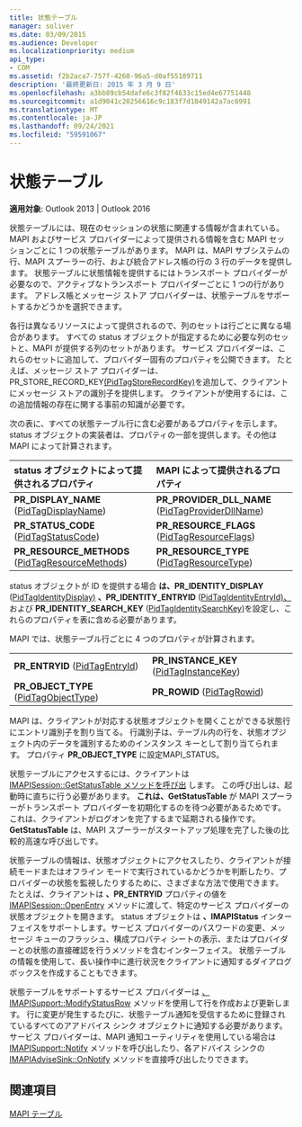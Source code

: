 ```yaml
---
title: 状態テーブル
manager: soliver
ms.date: 03/09/2015
ms.audience: Developer
ms.localizationpriority: medium
api_type:
- COM
ms.assetid: f2b2aca7-757f-4260-96a5-d0af55189711
description: '最終更新日: 2015 年 3 月 9 日'
ms.openlocfilehash: a3bb89cb54dafe6c3f82f4633c15ed4e67751448
ms.sourcegitcommit: a1d9041c20256616c9c183f7d1049142a7ac6991
ms.translationtype: MT
ms.contentlocale: ja-JP
ms.lasthandoff: 09/24/2021
ms.locfileid: "59591067"
---
```

# <a name="status-tables"></a>状態テーブル

  
  
**適用対象**: Outlook 2013 | Outlook 2016 
  
状態テーブルには、現在のセッションの状態に関連する情報が含まれている。 MAPI およびサービス プロバイダーによって提供される情報を含む MAPI セッションごとに 1 つの状態テーブルがあります。 MAPI は、MAPI サブシステムの行、MAPI スプーラーの行、および統合アドレス帳の行の 3 行のデータを提供します。 状態テーブルに状態情報を提供するにはトランスポート プロバイダーが必要なので、アクティブなトランスポート プロバイダーごとに 1 つの行があります。 アドレス帳とメッセージ ストア プロバイダーは、状態テーブルをサポートするかどうかを選択できます。 
  
各行は異なるリソースによって提供されるので、列のセットは行ごとに異なる場合があります。 すべての status オブジェクトが指定するために必要な列のセットと、MAPI が提供する列のセットがあります。 サービス プロバイダーは、これらのセットに追加して、プロバイダー固有のプロパティを公開できます。 たとえば、メッセージ ストア プロバイダーは、PR_STORE_RECORD_KEY[(PidTagStoreRecordKey)](pidtagstorerecordkey-canonical-property.md)を追加して、クライアントにメッセージ ストアの識別子を提供します。  クライアントが使用するには、この追加情報の存在に関する事前の知識が必要です。 
  
次の表に、すべての状態テーブル行に含む必要があるプロパティを示します。 status オブジェクトの実装者は、プロパティの一部を提供します。その他は MAPI によって計算されます。
  
|**status オブジェクトによって提供されるプロパティ**|**MAPI によって提供されるプロパティ**|
|:-----|:-----|
|**PR_DISPLAY_NAME** ([PidTagDisplayName](pidtagdisplayname-canonical-property.md))  <br/> |**PR_PROVIDER_DLL_NAME** ([PidTagProviderDllName](pidtagproviderdllname-canonical-property.md))  <br/> |
|**PR_STATUS_CODE** ([PidTagStatusCode](pidtagstatuscode-canonical-property.md))  <br/> |**PR_RESOURCE_FLAGS** ([PidTagResourceFlags](pidtagresourceflags-canonical-property.md))  <br/> |
|**PR_RESOURCE_METHODS** ([PidTagResourceMethods](pidtagresourcemethods-canonical-property.md))  <br/> |**PR_RESOURCE_TYPE** ([PidTagResourceType](pidtagresourcetype-canonical-property.md))  <br/> |
   
status オブジェクトが ID を提供する場合 **は、PR_IDENTITY_DISPLAY** ([PidTagIdentityDisplay)](pidtagidentitydisplay-canonical-property.md) **、PR_IDENTITY_ENTRYID** ([PidTagIdentityEntryId)、](pidtagidentityentryid-canonical-property.md)および **PR_IDENTITY_SEARCH_KEY** ([PidTagIdentitySearchKey)](pidtagidentitysearchkey-canonical-property.md)を設定し、これらのプロパティを表に含める必要があります。 
  
MAPI では、状態テーブル行ごとに 4 つのプロパティが計算されます。
  
|||
|:-----|:-----|
|**PR_ENTRYID** ([PidTagEntryId](pidtagentryid-canonical-property.md))  <br/> |**PR_INSTANCE_KEY** ([PidTagInstanceKey](pidtaginstancekey-canonical-property.md))  <br/> |
|**PR_OBJECT_TYPE** ([PidTagObjectType](pidtagobjecttype-canonical-property.md))  <br/> |**PR_ROWID** ([PidTagRowid](pidtagrowid-canonical-property.md))  <br/> |
   
MAPI は、クライアントが対応する状態オブジェクトを開くことができる状態行にエントリ識別子を割り当てる。 行識別子は、テーブル内の行を、状態オブジェクト内のデータを識別するためのインスタンス キーとして割り当てられます。 プロパティ **PR_OBJECT_TYPE** に設定MAPI_STATUS。 
  
状態テーブルにアクセスするには、クライアントは [IMAPISession::GetStatusTable メソッドを呼び出](imapisession-getstatustable.md) します。 この呼び出しは、起動時に直ちに行う必要があります。 **これは、GetStatusTable** が MAPI スプーラーがトランスポート プロバイダーを初期化するのを待つ必要があるためです。これは、クライアントがログオンを完了するまで延期される操作です。 **GetStatusTable** は、MAPI スプーラーがスタートアップ処理を完了した後の比較的高速な呼び出しです。 
  
状態テーブルの情報は、状態オブジェクトにアクセスしたり、クライアントが接続モードまたはオフライン モードで実行されているかどうかを判断したり、プロバイダーの状態を監視したりするために、さまざまな方法で使用できます。 たとえば、クライアントは **、PR_ENTRYID** プロパティの値を [IMAPISession::OpenEntry](imapisession-openentry.md) メソッドに渡して、特定のサービス プロバイダーの状態オブジェクトを開きます。 status オブジェクトは **、IMAPIStatus** インターフェイスをサポートします。サービス プロバイダーのパスワードの変更、メッセージ キューのフラッシュ、構成プロパティ シートの表示、またはプロバイダーとの状態の直接確認を行うメソッドを含むインターフェイス。 状態テーブルの情報を使用して、長い操作中に進行状況をクライアントに通知するダイアログ ボックスを作成することもできます。 
  
状態テーブルをサポートするサービス プロバイダーは [、IMAPISupport::ModifyStatusRow](imapisupport-modifystatusrow.md) メソッドを使用して行を作成および更新します。 行に変更が発生するたびに、状態テーブル通知を受信するために登録されているすべてのアアドバイス シンク オブジェクトに通知する必要があります。 サービス プロバイダーは、MAPI 通知ユーティリティを使用している場合は [IMAPISupport::Notify](imapisupport-notify.md) メソッドを呼び出したり、各アドバイス シンクの [IMAPIAdviseSink::OnNotify](imapiadvisesink-onnotify.md) メソッドを直接呼び出したりできます。 
  
## <a name="see-also"></a>関連項目



[MAPI テーブル](mapi-tables.md)

